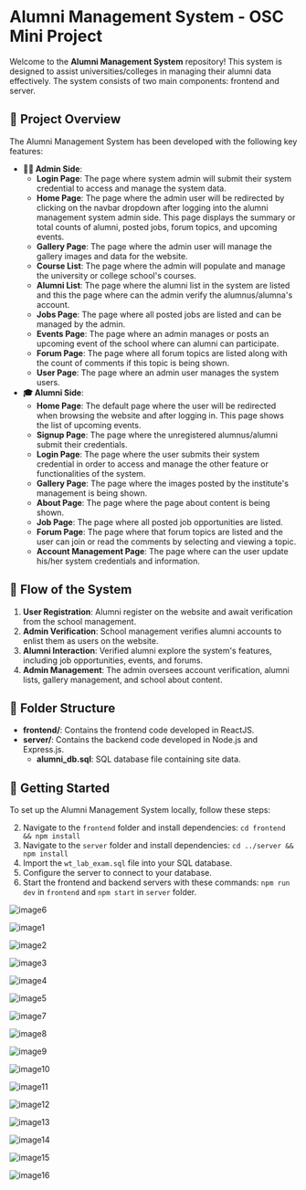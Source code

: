 # Alumni Management System - OSC Mini Project

Welcome to the **Alumni Management System** repository! This system is designed to assist universities/colleges in managing their alumni data effectively. The system consists of two main components: frontend and server.

## 🎯 Project Overview

The Alumni Management System has been developed with the following key features:

- **👨‍💼 Admin Side**:
  - **Login Page**: The page where system admin will submit their system credential to access and manage the system data.
  - **Home Page**: The page where the admin user will be redirected by clicking on the navbar dropdown after logging into the alumni management system admin side. This page displays the summary or total counts of alumni, posted jobs, forum topics, and upcoming events.
  - **Gallery Page**: The page where the admin user will manage the gallery images and data for the website.
  - **Course List**: The page where the admin will populate and manage the university or college school's courses.
  - **Alumni List**: The page where the alumni list in the system are listed and this the page where can the admin verify the alumnus/alumna's account.
  - **Jobs Page**: The page where all posted jobs are listed and can be managed by the admin.
  - **Events Page**: The page where an admin manages or posts an upcoming event of the school where can alumni can participate.
  - **Forum Page**: The page where all forum topics are listed along with the count of comments if this topic is being shown.
  - **User Page**: The page where an admin user manages the system users.
  <!-- - **System Settings Page**: The page where an admin setup or manages the institute information to be shown on the website. -->
- **🎓 Alumni Side**:
  - **Home Page**: The default page where the user will be redirected when browsing the website and after logging in. This page shows the list of upcoming events.
  - **Signup Page**: The page where the unregistered alumnus/alumni submit their credentials.
  - **Login Page**: The page where the user submits their system credential in order to access and manage the other feature or functionalities of the system.
  - **Gallery Page**: The page where the images posted by the institute's management is being shown.
  - **About Page**: The page where the page about content is being shown.
  - **Job Page**: The page where all posted job opportunities are listed.
  - **Forum Page**: The page where that forum topics are listed and the user can join or read the comments by selecting and viewing a topic.
  - **Account Management Page**: The page where can the user update his/her system credentials and information.

## 🔄 Flow of the System

1. **User Registration**: Alumni register on the website and await verification from the school management.
2. **Admin Verification**: School management verifies alumni accounts to enlist them as users on the website.
3. **Alumni Interaction**: Verified alumni explore the system's features, including job opportunities, events, and forums.
4. **Admin Management**: The admin oversees account verification, alumni lists, gallery management, and school about content.

## 📂 Folder Structure

- **frontend/**: Contains the frontend code developed in ReactJS.
- **server/**: Contains the backend code developed in Node.js and Express.js.
  - **alumni_db.sql**: SQL database file containing site data.

## 🚀 Getting Started

To set up the Alumni Management System locally, follow these steps:

2. Navigate to the `frontend` folder and install dependencies: `cd frontend && npm install`
3. Navigate to the `server` folder and install dependencies: `cd ../server && npm install`
4. Import the `wt_lab_exam.sql` file into your SQL database.
5. Configure the server to connect to your database.
6. Start the frontend and backend servers with these commands: `npm run dev` in `frontend` and `npm start` in `server` folder.

![image6](https://github.com/Manav39/Alumni-Management-System/assets/90371681/b9032048-1bfe-4983-a6b0-abcbb478171c)

![image1](https://github.com/Manav39/Alumni-Management-System/assets/90371681/efaf5698-eaec-4d0f-a4c6-3d482a1fb938)

![image2](https://github.com/Manav39/Alumni-Management-System/assets/90371681/34c91069-0948-4048-8830-2064d5922a07)

![image3](https://github.com/Manav39/Alumni-Management-System/assets/90371681/018f3167-a60f-4a9e-b02b-8cfab663644b)

![image4](https://github.com/Manav39/Alumni-Management-System/assets/90371681/3190d425-1470-48b6-a84f-e837651bd927)

![image5](https://github.com/Manav39/Alumni-Management-System/assets/90371681/5259b913-2410-4f9f-b96a-bc793cf5b543)

![image7](https://github.com/Manav39/Alumni-Management-System/assets/90371681/e21f3fb1-6bfa-4dfb-a19d-9c7a2f3518b5)

![image8](https://github.com/Manav39/Alumni-Management-System/assets/90371681/e7b3e49d-fcf7-4a25-98f0-f665b5fbed42)

![image9](https://github.com/Manav39/Alumni-Management-System/assets/90371681/97af9f07-66b3-4b05-bd0a-942c35f1ca92)

![image10](https://github.com/Manav39/Alumni-Management-System/assets/90371681/9f2330a5-6f76-4c0e-b36e-dbc3782dcfaa)

![image11](https://github.com/Manav39/Alumni-Management-System/assets/90371681/0125ef00-5dbf-4a3c-9ccc-1f5986efb6dd)

![image12](https://github.com/Manav39/Alumni-Management-System/assets/90371681/5e78bf2f-86eb-4f6d-b21b-fc8a859e2e89)

![image13](https://github.com/Manav39/Alumni-Management-System/assets/90371681/f099cb95-4526-43e6-bd32-36f72615867d)

![image14](https://github.com/Manav39/Alumni-Management-System/assets/90371681/e06397b9-9ed5-4e5d-a732-3155589d59d8)

![image15](https://github.com/Manav39/Alumni-Management-System/assets/90371681/34288df7-ce23-402c-9ae9-83c4e74075d7)

![image16](https://github.com/Manav39/Alumni-Management-System/assets/90371681/8805bbc8-7671-450f-aaeb-581595e98816)
